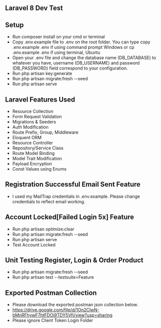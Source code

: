 ## Laravel 8 Dev Test

## Setup
- Run composer install on your cmd or terminal
- Copy .env.example file to .env on the root folder. You can type copy .env.example .env if using command prompt Windows or cp .env.example .env if using terminal, Ubuntu
- Open your .env file and change the database name (DB_DATABASE) to whatever you have, username (DB_USERNAME) and password (DB_PASSWORD) field correspond to your configuration.
- Run php artisan key:generate
- Run php artisan migrate:fresh --seed
- Run php artisan serve

## Laravel Features Used
- Resource Collection
- Form Request Validation
- Migrations & Seeders
- Auth Modification
- Route Prefix, Group, Middleware
- Eloquent ORM
- Resource Controller
- Repository/Service Class
- Route Model Binding
- Model Trait Modification
- Payload Encryption
- Const Values using Enums

## Registration Successful Email Sent Feature
- I used my MailTrap credentials in .env.example. Please change credentials to reflect email working.

## Account Locked[Failed Login 5x] Feature
- Run php artisan optimize:clear
- Run php artisan migrate:fresh --seed
- Run php artisan serve
- Test Account Locked

## Unit Testing Register, Login & Order Product
- Run php artisan migrate:fresh --seed
- Run php artisan test --testsuite=Feature

 ## Exported Postman Collection 
 - Please download the exported postman json collection below.
 - https://drive.google.com/file/d/1On2ClwN-bMnRFhywF7htFDOi9TDY5Vfj/view?usp=sharing
 - Please ignore Client Token Login Folder